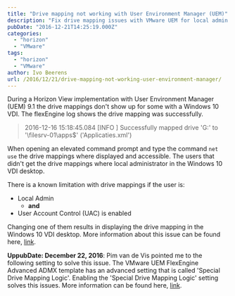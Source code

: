 ```yaml
---
title: "Drive mapping not working with User Environment Manager (UEM)"
description: "Fix drive mapping issues with VMware UEM for local admin users with UAC enabled."
pubDate: "2016-12-21T14:25:19.000Z"
categories: 
  - "horizon"
  - "VMware"
tags: 
  - "horizon"
  - "VMware"
author: Ivo Beerens
url: /2016/12/21/drive-mapping-not-working-user-environment-manager/
---
```


During a Horizon View implementation with User Environment Manager (UEM) 9.1 the drive mappings don't show up for some with a Windows 10 VDI. The flexEngine log shows the drive mapping was successfully.

> 2016-12-16 15:18:45.084 [INFO ] Successfully mapped drive 'G:' to '\\filesrv-01\apps$' ('Applicaties.xml')

When opening an elevated command prompt and type the command `net use` the drive mappings where displayed and accessible. The users that didn't get the drive mappings where local administrator in the Windows 10 VDI desktop.

There is a  known limitation with drive mappings if the user is:

- Local Admin
    - **and**
- User Account Control (UAC) is enabled

Changing one of them results in displaying the drive mapping in the Windows 10 VDI desktop. More information about this issue can be found here, [link](https://communities.VMware.com/message/2609027#2609027).

**UppubDate: December 22, 2016**: Pim van de Vis pointed me to the following setting to solve this issue. The VMware UEM FlexEngine Advanced ADMX template has an advanced setting that is called 'Special Drive Mapping Logic'. Enabling the 'Special Drive Mapping Logic' setting solves this issues. More information can be found here, [link](https://kb.VMware.com/selfservice/microsites/search.do?language=en_US&cmd=displayKC&externalId=2145286).